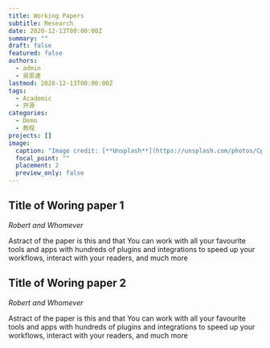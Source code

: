 ```yaml
---
title: Working Papers
subtitle: Research
date: 2020-12-13T00:00:00Z
summary: ""
draft: false
featured: false
authors:
  - admin
  - 吳恩達
lastmod: 2020-12-13T00:00:00Z
tags:
  - Academic
  - 开源
categories:
  - Demo
  - 教程
projects: []
image:
  caption: "Image credit: [**Unsplash**](https://unsplash.com/photos/CpkOjOcXdUY)"
  focal_point: ""
  placement: 2
  preview_only: false
---
```

## Title of Woring paper 1

*Robert and Whomever*

Astract of the paper is this and that You can work with all your favourite tools and apps with hundreds of plugins and integrations to speed up your workflows, interact with your readers, and much more

## Title of Woring paper 2

*Robert and Whomever*

Astract of the paper is this and that You can work with all your favourite tools and apps with hundreds of plugins and integrations to speed up your workflows, interact with your readers, and much more